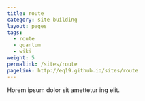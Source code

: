 ```yaml
---
title: route
category: site building
layout: pages
tags:
  - route
  - quantum
  - wiki
weight: 5
permalink: /sites/route
pagelink: http://eq19.github.io/sites/route
---
```


Horem ipsum dolor sit amettetur ing elit. 
